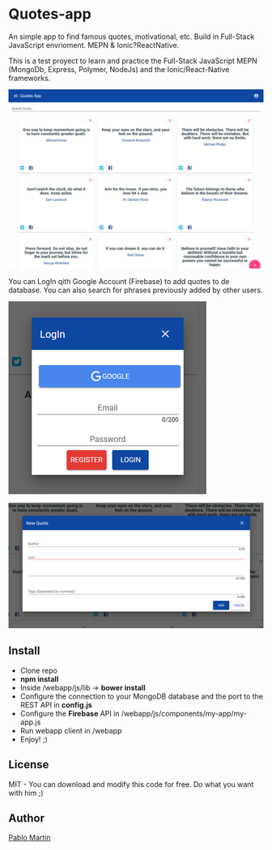 # Quotes-app
An simple app to find famous quotes, motivational, etc. Build in Full-Stack JavaScript envrioment. MEPN & Ionic?ReactNative.

This is a test proyect to learn and practice the Full-Stack JavaScript MEPN (MongoDb, Express, Polymer, NodeJs) and the Ionic/React-Native frameworks.

![alt text](https://github.com/Pabline/Quotes-app/blob/master/webapp/images/globalApp.png "Global APP image")

You can LogIn qith Google Account (Firebase) to add quotes to de database. You can also search for phrases previously added by other users.

![alt text](https://github.com/Pabline/Quotes-app/blob/master/webapp/images/logIn.png "LogIn image")

![alt text](https://github.com/Pabline/Quotes-app/blob/master/webapp/images/addQuote.png "Add Quote image")


## Install
- Clone repo
- **npm install**
- Inside /webapp/js/lib -> **bower install**
- Configure the connection to your MongoDB database and the port to the REST API in **config.js**
- Configure the **Firebase** API in /webapp/js/components/my-app/my-app.js
- Run webapp client in /webapp
- Enjoy! ;)

## License
MIT - You can download and modify this code for free. Do what you want with him ;)

## Author
[Pablo Martin](https://www.linkedin.com/in/pablomn/)

